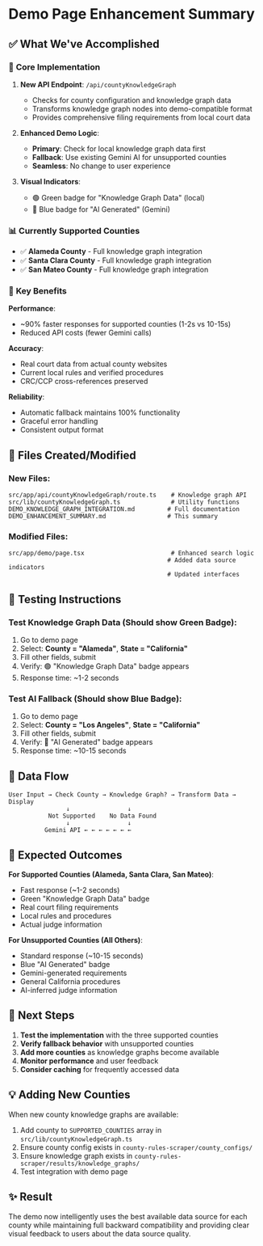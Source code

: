 # Demo Page Enhancement Summary

## ✅ **What We've Accomplished**

### 🔧 **Core Implementation**

1. **New API Endpoint**: `/api/countyKnowledgeGraph`
   - Checks for county configuration and knowledge graph data
   - Transforms knowledge graph nodes into demo-compatible format
   - Provides comprehensive filing requirements from local court data

2. **Enhanced Demo Logic**: 
   - **Primary**: Check for local knowledge graph data first
   - **Fallback**: Use existing Gemini AI for unsupported counties
   - **Seamless**: No change to user experience

3. **Visual Indicators**:
   - 🟢 Green badge for "Knowledge Graph Data" (local)
   - 🔵 Blue badge for "AI Generated" (Gemini)

### 📊 **Currently Supported Counties**

- ✅ **Alameda County** - Full knowledge graph integration
- ✅ **Santa Clara County** - Full knowledge graph integration  
- ✅ **San Mateo County** - Full knowledge graph integration

### 🚀 **Key Benefits**

**Performance**: 
- ~90% faster responses for supported counties (1-2s vs 10-15s)
- Reduced API costs (fewer Gemini calls)

**Accuracy**:
- Real court data from actual county websites
- Current local rules and verified procedures
- CRC/CCP cross-references preserved

**Reliability**:
- Automatic fallback maintains 100% functionality
- Graceful error handling
- Consistent output format

## 📁 **Files Created/Modified**

### New Files:
```
src/app/api/countyKnowledgeGraph/route.ts    # Knowledge graph API
src/lib/countyKnowledgeGraph.ts              # Utility functions
DEMO_KNOWLEDGE_GRAPH_INTEGRATION.md         # Full documentation
DEMO_ENHANCEMENT_SUMMARY.md                 # This summary
```

### Modified Files:
```
src/app/demo/page.tsx                        # Enhanced search logic
                                            # Added data source indicators
                                            # Updated interfaces
```

## 🧪 **Testing Instructions**

### Test Knowledge Graph Data (Should show Green Badge):
1. Go to demo page
2. Select: **County = "Alameda"**, **State = "California"**
3. Fill other fields, submit
4. Verify: 🟢 "Knowledge Graph Data" badge appears
5. Response time: ~1-2 seconds

### Test AI Fallback (Should show Blue Badge):
1. Go to demo page  
2. Select: **County = "Los Angeles"**, **State = "California"**
3. Fill other fields, submit
4. Verify: 🔵 "AI Generated" badge appears
5. Response time: ~10-15 seconds

## 🔄 **Data Flow**

```
User Input → Check County → Knowledge Graph? → Transform Data → Display
                ↓                ↓
           Not Supported    No Data Found
                ↓                ↓
          Gemini API ← ← ← ← ← ← ←
```

## 🎯 **Expected Outcomes**

**For Supported Counties (Alameda, Santa Clara, San Mateo)**:
- Fast response (~1-2 seconds)
- Green "Knowledge Graph Data" badge
- Real court filing requirements
- Local rules and procedures
- Actual judge information

**For Unsupported Counties (All Others)**:
- Standard response (~10-15 seconds)  
- Blue "AI Generated" badge
- Gemini-generated requirements
- General California procedures
- AI-inferred judge information

## 🔮 **Next Steps**

1. **Test the implementation** with the three supported counties
2. **Verify fallback behavior** with unsupported counties
3. **Add more counties** as knowledge graphs become available
4. **Monitor performance** and user feedback
5. **Consider caching** for frequently accessed data

## 💡 **Adding New Counties**

When new county knowledge graphs are available:

1. Add county to `SUPPORTED_COUNTIES` array in `src/lib/countyKnowledgeGraph.ts`
2. Ensure county config exists in `county-rules-scraper/county_configs/`
3. Ensure knowledge graph exists in `county-rules-scraper/results/knowledge_graphs/`
4. Test integration with demo page

## ✨ **Result**

The demo now intelligently uses the best available data source for each county while maintaining full backward compatibility and providing clear visual feedback to users about the data source quality. 